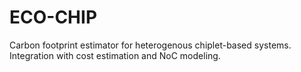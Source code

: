# ECO-CHIP

Carbon footprint estimator for heterogenous chiplet-based systems. Integration with cost estimation and NoC modeling.

